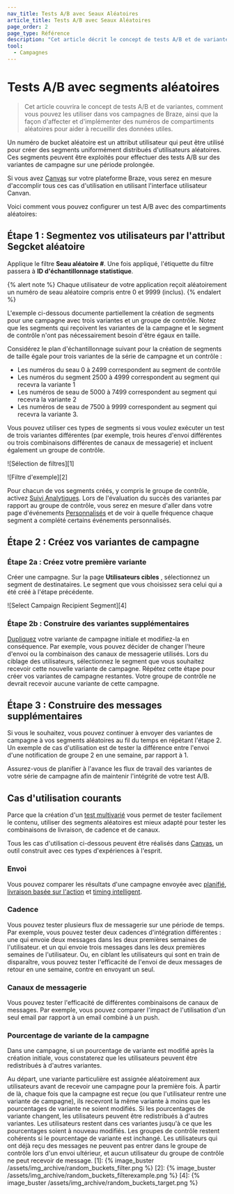 ```yaml
---
nav_title: Tests A/B avec Seaux Aléatoires
article_title: Tests A/B avec Seaux Aléatoires
page_order: 2
page_type: Référence
description: "Cet article décrit le concept de tests A/B et de variantes et comment vous pouvez les utiliser dans vos campagnes de Braze."
tool:
  - Campagnes
---
```


# Tests A/B avec segments aléatoires

> Cet article couvrira le concept de tests A/B et de variantes, comment vous pouvez les utiliser dans vos campagnes de Braze, ainsi que la façon d'affecter et d'implémenter des numéros de compartiments aléatoires pour aider à recueillir des données utiles.

Un numéro de bucket aléatoire est un attribut utilisateur qui peut être utilisé pour créer des segments uniformément distribués d'utilisateurs aléatoires. Ces segments peuvent être exploités pour effectuer des tests A/B sur des variantes de campagne sur une période prolongée.

Si vous avez [Canvas][13] sur votre plateforme Braze, vous serez en mesure d'accomplir tous ces cas d'utilisation en utilisant l'interface utilisateur Canvan.

Voici comment vous pouvez configurer un test A/B avec des compartiments aléatoires:

## Étape 1 : Segmentez vos utilisateurs par l'attribut Segcket aléatoire

Applique le filtre **Seau aléatoire #**. Une fois appliqué, l'étiquette du filtre passera à **ID d'échantillonnage statistique**.

{% alert note %}
Chaque utilisateur de votre application reçoit aléatoirement un numéro de seau aléatoire compris entre 0 et 9999 (inclus).
{% endalert %}

L'exemple ci-dessous documente partiellement la création de segments pour une campagne avec trois variantes et un groupe de contrôle. Notez que les segments qui reçoivent les variantes de la campagne et le segment de contrôle n'ont pas nécessairement besoin d'être égaux en taille.

Considérez le plan d'échantillonnage suivant pour la création de segments de taille égale pour trois variantes de la série de campagne et un contrôle :

- Les numéros du seau 0 à 2499 correspondent au segment de contrôle
- Les numéros du segment 2500 à 4999 correspondent au segment qui recevra la variante 1
- Les numéros de seau de 5000 à 7499 correspondent au segment qui recevra la variante 2
- Les numéros de seau de 7500 à 9999 correspondent au segment qui recevra la variante 3.

Vous pouvez utiliser ces types de segments si vous voulez exécuter un test de trois variantes différentes (par exemple, trois heures d'envoi différentes ou trois combinaisons différentes de canaux de messagerie) et incluent également un groupe de contrôle.

!\[Sélection de filtres\]\[1\]

!\[Filtre d'exemple\]\[2\]

Pour chacun de vos segments créés, y compris le groupe de contrôle, activez [Suivi Analytiques][14]. Lors de l'évaluation du succès des variantes par rapport au groupe de contrôle, vous serez en mesure d'aller dans votre page d'événements [Personnalisés][15] et de voir à quelle fréquence chaque segment a complété certains événements personnalisés.

## Étape 2 : Créez vos variantes de campagne

### Étape 2a : Créez votre première variante

Créer une campagne. Sur la page **Utilisateurs cibles** , sélectionnez un segment de destinataires. Le segment que vous choisissez sera celui qui a été créé à l'étape précédente.

!\[Select Campaign Recipient Segment\]\[4\]

### Étape 2b : Construire des variantes supplémentaires

[Dupliquez][18] votre variante de campagne initiale et modifiez-la en conséquence. Par exemple, vous pouvez décider de changer l'heure d'envoi ou la combinaison des canaux de messagerie utilisés. Lors du ciblage des utilisateurs, sélectionnez le segment que vous souhaitez recevoir cette nouvelle variante de campagne. Répétez cette étape pour créer vos variantes de campagne restantes. Votre groupe de contrôle ne devrait recevoir aucune variante de cette campagne.

## Étape 3 : Construire des messages supplémentaires

Si vous le souhaitez, vous pouvez continuer à envoyer des variantes de campagne à vos segments aléatoires au fil du temps en répétant l'étape 2. Un exemple de cas d'utilisation est de tester la différence entre l'envoi d'une notification de groupe 2 en une semaine, par rapport à 1.

Assurez-vous de planifier à l'avance les flux de travail des variantes de votre série de campagne afin de maintenir l'intégrité de votre test A/B.

## Cas d'utilisation courants

Parce que la création d'un [test multivarié][16] vous permet de tester facilement le contenu, utiliser des segments aléatoires est mieux adapté pour tester les combinaisons de livraison, de cadence et de canaux.

Tous les cas d'utilisation ci-dessous peuvent être réalisés dans [Canvas][13], un outil construit avec ces types d'expériences à l'esprit.

### Envoi

Vous pouvez comparer les résultats d'une campagne envoyée avec [planifié][11], [livraison basée sur l'action][17] et [timing intelligent][12].

### Cadence

Vous pouvez tester plusieurs flux de messagerie sur une période de temps. Par exemple, vous pouvez tester deux cadences d'intégration différentes : une qui envoie deux messages dans les deux premières semaines de l'utilisateur. et un qui envoie trois messages dans les deux premières semaines de l'utilisateur. Ou, en ciblant les utilisateurs qui sont en train de disparaître, vous pouvez tester l'efficacité de l'envoi de deux messages de retour en une semaine, contre en envoyant un seul.

### Canaux de messagerie

Vous pouvez tester l'efficacité de différentes combinaisons de canaux de messages. Par exemple, vous pouvez comparer l'impact de l'utilisation d'un seul email par rapport à un email combiné à un push.

### Pourcentage de variante de la campagne

Dans une campagne, si un pourcentage de variante est modifié après la création initiale, vous constaterez que les utilisateurs peuvent être redistribués à d'autres variantes.

Au départ, une variante particulière est assignée aléatoirement aux utilisateurs avant de recevoir une campagne pour la première fois. À partir de là, chaque fois que la campagne est reçue (ou que l'utilisateur rentre une variante de campagne), ils recevront la même variante à moins que les pourcentages de variante ne soient modifiés. Si les pourcentages de variante changent, les utilisateurs peuvent être redistribués à d'autres variantes. Les utilisateurs restent dans ces variantes jusqu'à ce que les pourcentages soient à nouveau modifiés. Les groupes de contrôle restent cohérents si le pourcentage de variante est inchangé. Les utilisateurs qui ont déjà reçu des messages ne peuvent pas entrer dans le groupe de contrôle lors d'un envoi ultérieur, et aucun utilisateur du groupe de contrôle ne peut recevoir de message.
[1]: {% image_buster /assets/img_archive/random_buckets_filter.png %} [2]: {% image_buster /assets/img_archive/random_buckets_filterexample.png %} [4]: {% image_buster /assets/img_archive/random_buckets_target.png %}

[11]: {{site.baseurl}}/user_guide/engagement_tools/campaigns/scheduling_and_organizing/delivery_types/scheduled_delivery/
[12]: {{site.baseurl}}/user_guide/intelligence/intelligent_timing/
[13]: {{site.baseurl}}/user_guide/engagement_tools/canvas/create_a_canvas/create_a_canvas/
[14]: {{site.baseurl}}/user_guide/data_and_analytics/your_reports/viewing_and_understanding_segment_data/#turning-analytics-tracking-on-and-off
[15]: {{site.baseurl}}/user_guide/data_and_analytics/export_braze_data/export_custom_event_data/
[16]: {{site.baseurl}}/user_guide/engagement_tools/campaigns/testing_and_more/multivariate_testing/#multivariate-testing
[17]: {{site.baseurl}}/user_guide/engagement_tools/campaigns/scheduling_and_organizing/delivery_types/triggered_delivery/
[18]: {{site.baseurl}}/user_guide/engagement_tools/campaigns/scheduling_and_organizing/duplicating_segments_and_campaigns/#cloning-a-campaign
